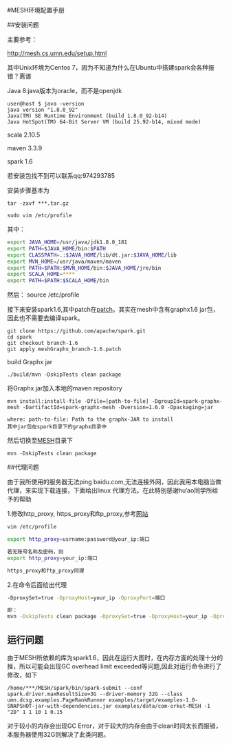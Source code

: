 #MESH环境配置手册

##安装问题

主要参考：

http://mesh.cs.umn.edu/setup.html

其中Unix环境为Centos 7，因为不知道为什么在Ubuntu中搭建spark会各种报错？离谱

Java 8:java版本为oracle，而不是openjdk

```
user@host $ java -version
java version "1.8.0_92"
Java(TM) SE Runtime Environment (build 1.8.0_92-b14)
Java HotSpot(TM) 64-Bit Server VM (build 25.92-b14, mixed mode)
```

scala 2.10.5

maven 3.3.9

spark 1.6

若安装包找不到可以联系qq:974293785



安装步骤基本为

```
tar -zxvf ***.tar.gz

sudo vim /etc/profile
```

其中：

```bash
export JAVA_HOME=/usr/java/jdk1.8.0_181
export PATH=$JAVA_HOME/bin:$PATH
export CLASSPATH=.:$JAVA_HOME/lib/dt.jar:$JAVA_HOME/lib
export MVN_HOME=/usr/java/maven/maven
export PATH=$PATH:$MVN_HOME/bin:$JAVA_HOME/jre/bin
export SCALA_HOME=****
export PATH=$PATH:$SCALA_HOME/bin
```



然后： source /etc/profile



接下来安装spark1.6,其中patch在[patch](https://raw.githubusercontent.com/mesh-umn/MESH/master/Graphx-Patch/meshGraphx_branch-1.6.patch)。其实在mesh中含有graphx1.6 jar包，因此也不需要去编译spark。

```
git clone https://github.com/apache/spark.git
cd spark
git checkout branch-1.6
git apply meshGraphx_branch-1.6.patch
```

build Graphx jar

```
./build/mvn -DskipTests clean package
```

将Graphx jar加入本地的maven repository

```
mvn install:install-file -Dfile=[path-to-file] -DgroupId=spark-graphx-mesh -DartifactId=spark-graphx-mesh -Dversion=1.6.0 -Dpackaging=jar

where: path-to-file: Path to the graphx-JAR to install
其中jar包在spark目录下的graphx目录中
```

然后切换至[MESH](https://github.com/mesh-umn/MESH/)目录下

```
mvn -DskipTests clean package
```



##代理问题

由于我所使用的服务器无法ping baidu.com,无法连接外网，因此我用本电脑当做代理，来实现下载连接，下面给出linux 代理方法。在此特别感谢hu‘ao同学所给予的帮助

1.修改http_proxy, https_proxy和ftp_proxy,参考[网站](https://www.cnblogs.com/EasonJim/p/9826681.html)

```bash
vim /etc/profile

export http_proxy=usrname:password@your_ip:端口

若无账号名称及密码，则
export http_proxy=your_ip:端口

https_proxy和ftp_proxy同理
```



2.在命令后面给出代理

```bash
-DproxySet=true -DproxyHost=your_ip -DproxyPort=端口

即：
mvn -DskipTests clean package -DproxySet=true -DproxyHost=your_ip -DproxyPort=端口
```



## 运行问题

由于MESH所依赖的库为spark1.6，因此在运行大图时，在内存方面的处理十分的挫，所以可能会出现GC overhead limit exceeded等问题,因此对运行命令进行了修改，如下

```
/home/***/MESH/spark/bin/spark-submit --conf spark.driver.maxResultSize=3G --driver-memory 32G --class umn.dcsg.examples.PageRankRunner examples/target/examples-1.0-SNAPSHOT-jar-with-dependencies.jar examples/data/com-orkut-MESH -1 "2D" 1 1 10 1 0.15
```

对于较小的内存会出现GC Error，对于较大的内存会由于clean时间太长而报错，本服务器使用32G则解决了此类问题。
